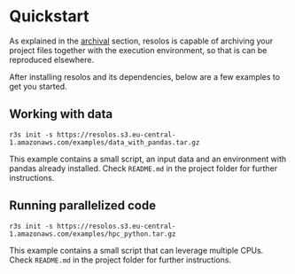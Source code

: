 # Quickstart

As explained in the [archival](archive.md) section, resolos is capable of archiving your project files together
with the execution environment, so that is can be reproduced elsewhere. 

After installing resolos and its dependencies, below are a few examples to get you started.

## Working with data

```
r3s init -s https://resolos.s3.eu-central-1.amazonaws.com/examples/data_with_pandas.tar.gz
```

This example contains a small script, an input data and an environment with pandas already installed.
Check `README.md` in the project folder for further instructions.


## Running parallelized code

```
r3s init -s https://resolos.s3.eu-central-1.amazonaws.com/examples/hpc_python.tar.gz
```

This example contains a small script that can leverage multiple CPUs.
Check `README.md` in the project folder for further instructions.
